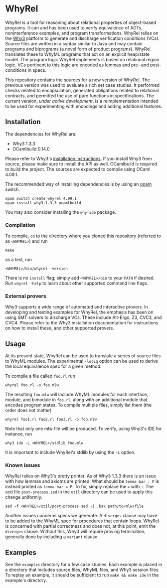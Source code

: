 # WhyRel

WhyRel is a tool for reasoning about relational properties of object-based
programs.  It can and has been used to verify equivalence of ADTs,
noninterference examples, and program transformations.  WhyRel relies on the
[Why3](http://why3.lri.fr) platform to generate and discharge verification
conditions (VCs).  Source files are written in a syntax similar to Java and may
contain programs and biprograms (a novel form of product programs).  WhyRel
translates these to WhyML programs that act on an explicit heap/state model.
The program logic WhyRel implements is based on relational region logic.  VCs
pertinent to this logic are encoded as lemmas and pre- and post-conditions in
specs.

This repository contains the sources for a new version of WhyRel.  The previous
version was used to evaluate a rich set case studies.  It performed checks
related to encapsulation, generated obligations related to relational contracts,
and permitted the use of pure functions in specifications.  The current version,
_under active development_, is a reimplementation intended to be used for
experimenting with encodings and adding additional features.


## Installation

The dependencies for WhyRel are:

- Why3 1.3.3
- OCamlbuild 0.14.0 

Please refer to Why3's [installation instructions](http://why3.lri.fr/doc/install.html#installing-why3).
If you install Why3 from source, please make sure to install the API as well.
OCamlbuild is required to build the project.  The sources are expected to
compile using OCaml 4.09.1.

The recommended way of installing dependencies is by using an [opam](https://opam.ocaml.org) switch.

```
opam switch create whyrel 4.09.1
opam install why3.1.3.3 ocamlbuild
```

You may also consider installing the `why-ide` package.

### Compilation

To compile, `cd` to the directory where you cloned this repository (referred to
as `<WHYREL>`) and run

```
make
```

as a test, run

```
<WHYREL>/bin/whyrel -version
```

There is no `install` flag; simply add `<WHYREL>/bin` to your `PATH` if desired.
Run `whyrel -help` to learn about other supported command line flags.


### External provers

Why3 supports a wide range of automated and interactive provers.  In developing
and testing examples for WhyRel, the emphasis has been on using SMT solvers to
discharge VCs.  These include Alt-Ergo, Z3, CVC3, and CVC4.  Please refer to the
Why3 installation documentation for instructions on how to install these, and
other supported provers.


## Usage

At its present state, WhyRel can be used to translate a series of source files
to WhyML modules.  The experimental `-locEq` option can be used to derive the
local equivalence spec for a given method.

To compile a file called `foo.rl` run

```
whyrel foo.rl -o foo.mlw
```

The resulting `foo.mlw` will include WhyML modules for each interface, module,
and bimodule in `foo.rl`, along with an additional module that encodes program
states.  To compile multiple files, simply list them (the order does not matter)

```
whyrel foo1.rl foo2.rl foo3.rl -o foo.mlw
```

Note that only one mlw file will be produced. To verify, using Why3's IDE for
instance, run

```
why3 ide -L <WHYREL>/stdlib foo.mlw
```

It is important to include WhyRel's stdlib by using the `-L` option.


### Known issues

WhyRel relies on Why3's pretty printer.  As of Why3 1.3.3 there is an issue with
how lemmas and axioms are printed.  What should be `lemma bar : P` is instead
printed as `lemma bar = P`.  To fix, simply replace the `=` with `:`.  The sed
file `post-process.sed` in the `util` directory can be used to apply this change
uniformly.

```
sed -f <WHYREL>/util/post-process.sed -i .bak path/to/mlw/file
```

Another issues concerns specs we generate.  A `diverges` clause may have to be
added to the WhyML spec for procedures that contain loops.  WhyRel is concerned
with partial correctness and does not, at this point, emit the `diverges`
clause.  Without this, Why3 will require proving termination; generally done by
including a `variant` clause.

## Examples

See the `examples` directory for a few case studies.  Each example is placed in
a directory that includes source files, WhyML files, and Why3 session files.  To
replay an example, it should be sufficient to run `make && make ide` in the
example's directory.
